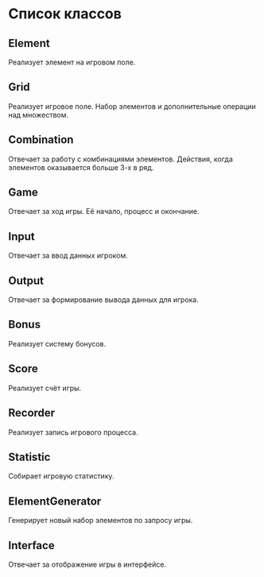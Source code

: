 # Список классов

## Element
Реализует элемент на игровом поле.

## Grid
Реализует игровое поле. Набор элементов и дополнительные операции над множеством.

## Combination
Отвечает за работу с комбинациями элементов. Действия, когда элементов оказывается больше 3-х
в ряд.

## Game
Отвечает за ход игры. Её начало, процесс и окончание.

## Input
Отвечает за ввод данных игроком.

## Output
Отвечает за формирование вывода данных для игрока.

## Bonus
Реализует систему бонусов.

## Score
Реализует счёт игры.

## Recorder
Реализует запись игрового процесса.

## Statistic
Собирает игровую статистику.

## ElementGenerator
Генерирует новый набор элементов по запросу игры.

## Interface
Отвечает за отображение игры в интерфейсе. 